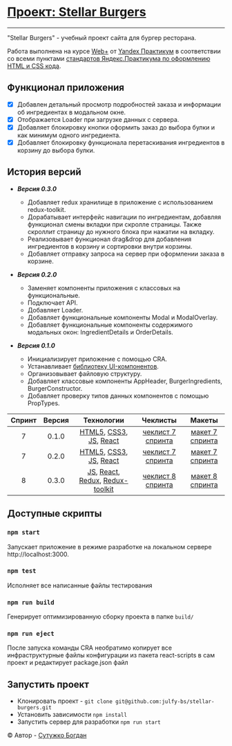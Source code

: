 # [Проект: Stellar Burgers](<https://github.com/julfy-bs/stellar-burgers>)

***
"Stellar Burgers" - учебный проект сайта для бургер ресторана.

Работа выполнена на курсе [Web+][yandex-practicum-web-plus] от [Yandex Практикум][yandex-practicum-url] в соответствии
со всеми пунктами [стандартов Яндекс.Практикума по оформлению HTML и CSS кода][yandex-styleguide].

## Функционал приложения

- [x] Добавлен детальный просмотр подробностей заказа и информации об ингредиентах в модальном окне.
- [x] Отображается Loader при загрузке данных с сервера.
- [x] Добавляет блокировку кнопки оформить заказ до выбора булки и как минимум одного ингредиента.
- [x] Добавляет блокировку функционала перетаскивания ингредиентов в корзину до выбора булки.

## История версий

- ***Версия 0.3.0***

  - Добавляет redux хранилище в приложение с использованием redux-toolkit.
  - Дорабатывает интерфейс навигации по ингредиентам, добавляя функционал смены вкладки при скролле страницы. Также скроллит страницу до нужного блока при нажатии на вкладку.
  - Реализовывает функционал drag&drop для добавления ингредиентов в корзину и сортировки внутри корзины.
  - Добавляет отправку запроса на сервер при оформлении заказа в корзине.

- ***Версия 0.2.0***

    - Заменяет компоненты приложения с классовых на функциональные.
    - Подключает API.
    - Добавляет Loader.
    - Добавляет функциональные компоненты Modal и ModalOverlay.
    - Добавляет функциональные компоненты содержимого модальных окон: IngredientDetails и OrderDetails.

- ***Версия 0.1.0***

    - Инициализирует приложение с помощью CRA.
    - Устанавливает [библиотеку UI-компонентов][project-ui-library].
    - Организовывает файловую структуру.
    - Добавляет классовые компоненты AppHeader, BurgerIngredients, BurgerConstructor.
    - Добавляет проверку типов данных компонентов с помощью PropTypes.

| Спринт | Версия |                                          Технологии                                          |                 Чеклисты                 |               Макеты               |
|:------:|:------:|:--------------------------------------------------------------------------------------------:|:----------------------------------------:|:----------------------------------:|
|   7    | 0.1.0  |           [HTML5][tech-html], [CSS3][tech-css], [JS][tech-js], [React][tech-react]           | [чеклист 7 спринта][project-checklist-1] | [макет 7 спринта][project-figma-1] |
|   7    | 0.2.0  |           [HTML5][tech-html], [CSS3][tech-css], [JS][tech-js], [React][tech-react]           | [чеклист 7 спринта][project-checklist-1] | [макет 7 спринта][project-figma-1] |
|   8    | 0.3.0  | [JS][tech-js], [React][tech-react], [Redux][tech-redux], [Redux-toolkit][tech-redux-toolkit] | [чеклист 8 спринта][project-checklist-2] | [макет 8 спринта][project-figma-2] |

## Доступные скрипты

### `npm start`

Запускает приложение в режиме разработке на локальном сервере http://localhost:3000.

### `npm test`

Исполняет все написанные файлы тестирования

### `npm run build`

Генерирует оптимизированную сборку проекта в папке `build/`

### `npm run eject`

После запуска команды CRA необратимо копирует все инфраструктурные файлы конфигурации из пакета react-scripts в сам
проект и редактирует package.json файл

## Запустить проект

- Клонировать проект - `git clone git@github.com:julfy-bs/stellar-burgers.git`
- Установить зависимости `npm install`
- Запустить сервер для разработки `npm run start`

&copy; Автор - [Сутужко Богдан][author-github]

[//]: # 'Общие переменные для проектов Yandex'

[yandex-practicum-web-plus]: https://practicum.yandex.ru/promo/long-courses/web

[yandex-practicum-url]: https://practicum.yandex.ru/

[yandex-styleguide]: https://code.s3.yandex.net/web-developer/static/design-rules/index.html

[//]: # 'Общие переменные автора'

[author-github]: https://github.com/julfy-bs

[//]: # 'Переменные приложения'

[project-checklist-1]: https://code.s3.yandex.net/web-plus/checklists/checklist_pdf/checklist_7.pdf
[project-checklist-2]: https://code.s3.yandex.net/web-plus/checklists/checklist_pdf/checklist_8.pdf

[project-figma-1]: https://www.figma.com/file/zFGN2O5xktHl9VmoOieq5E/React-_-%D0%9F%D1%80%D0%BE%D0%B5%D0%BA%D1%82%D0%BD%D1%8B%D0%B5-%D0%B7%D0%B0%D0%B4%D0%B0%D1%87%D0%B8_external_link?node-id=0%3A1
[project-figma-2]: https://www.figma.com/file/ocw9a6hNGeAejl4F3G9fp8/React-_-%D0%9F%D1%80%D0%BE%D0%B5%D0%BA%D1%82%D0%BD%D1%8B%D0%B5-%D0%B7%D0%B0%D0%B4%D0%B0%D1%87%D0%B8-(3-%D0%BC%D0%B5%D1%81%D1%8F%D1%86%D0%B0)_external_link?type=design&node-id=2973-2131&t=yKnqfxFYJJXliLJ3-0

[project-ui-library]: https://yandex-practicum.github.io/react-developer-burger-ui-components/docs/readme

[//]: # 'Переменные используемых технологий'

[tech-html]: https://html5.org/

[tech-css]: https://www.w3.org/Style/CSS/Overview.en.html

[tech-js]: https://www.javascript.com/

[tech-react]: https://react.dev/

[tech-redux]: https://redux.js.org/

[tech-redux-toolkit]: https://redux-toolkit.js.org/